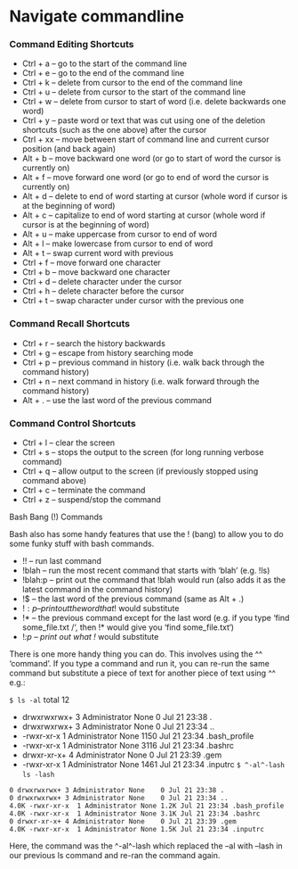 # Navigate commandline
### Command Editing Shortcuts

* Ctrl + a – go to the start of the command line
* Ctrl + e – go to the end of the command line
* Ctrl + k – delete from cursor to the end of the command line
* Ctrl + u – delete from cursor to the start of the command line
* Ctrl + w – delete from cursor to start of word (i.e. delete backwards one word)
* Ctrl + y – paste word or text that was cut using one of the deletion shortcuts (such as the one above) after the cursor
* Ctrl + xx – move between start of command line and current cursor position (and back again)
* Alt + b – move backward one word (or go to start of word the cursor is currently on)
* Alt + f – move forward one word (or go to end of word the cursor is currently on)
* Alt + d – delete to end of word starting at cursor (whole word if cursor is at the beginning of word)
* Alt + c – capitalize to end of word starting at cursor (whole word if cursor is at the beginning of word)
* Alt + u – make uppercase from cursor to end of word
* Alt + l – make lowercase from cursor to end of word
* Alt + t – swap current word with previous
* Ctrl + f – move forward one character
* Ctrl + b – move backward one character
* Ctrl + d – delete character under the cursor
* Ctrl + h – delete character before the cursor
* Ctrl + t – swap character under cursor with the previous one

### Command Recall Shortcuts

* Ctrl + r – search the history backwards
* Ctrl + g – escape from history searching mode
* Ctrl + p – previous command in history (i.e. walk back through the command history)
* Ctrl + n – next command in history (i.e. walk forward through the command history)
* Alt + . – use the last word of the previous command

### Command Control Shortcuts

* Ctrl + l – clear the screen
* Ctrl + s – stops the output to the screen (for long running verbose command)
* Ctrl + q – allow output to the screen (if previously stopped using command above)
* Ctrl + c – terminate the command
* Ctrl + z – suspend/stop the command

Bash Bang (!) Commands

Bash also has some handy features that use the ! (bang) to allow you to do some funky stuff with bash commands.

* !! – run last command
* !blah – run the most recent command that starts with ‘blah’ (e.g. !ls)
* !blah:p – print out the command that !blah would run (also adds it as the latest command in the command history)
* !$ – the last word of the previous command (same as Alt + .)
* !$:p – print out the word that !$ would substitute
* !* – the previous command except for the last word (e.g. if you type ‘find some_file.txt /‘, then !* would give you ‘find some_file.txt‘)
* !*:p – print out what !* would substitute

There is one more handy thing you can do. This involves using the ^^ ‘command’. If you type a command and run it, you can re-run the same command but substitute a piece of text for another piece of text using ^^ e.g.:

```$ ls -al```
  total 12
* drwxrwxrwx+ 3 Administrator None    0 Jul 21 23:38 .
* drwxrwxrwx+ 3 Administrator None    0 Jul 21 23:34 ..
* -rwxr-xr-x  1 Administrator None 1150 Jul 21 23:34 .bash_profile
* -rwxr-xr-x  1 Administrator None 3116 Jul 21 23:34 .bashrc
* drwxr-xr-x+ 4 Administrator None    0 Jul 21 23:39 .gem
* -rwxr-xr-x  1 Administrator None 1461 Jul 21 23:34 .inputrc
```$ ^-al^-lash```
```ls -lash```
```total 12K
0 drwxrwxrwx+ 3 Administrator None    0 Jul 21 23:38 .
0 drwxrwxrwx+ 3 Administrator None    0 Jul 21 23:34 ..
4.0K -rwxr-xr-x  1 Administrator None 1.2K Jul 21 23:34 .bash_profile
4.0K -rwxr-xr-x  1 Administrator None 3.1K Jul 21 23:34 .bashrc
0 drwxr-xr-x+ 4 Administrator None    0 Jul 21 23:39 .gem
4.0K -rwxr-xr-x  1 Administrator None 1.5K Jul 21 23:34 .inputrc
```

Here, the command was the ^-al^-lash which replaced the –al with –lash in our previous ls command and re-ran the command again.
